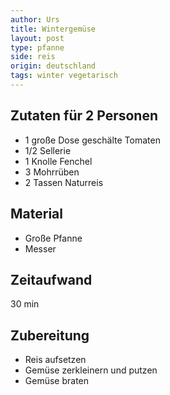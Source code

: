 ```yaml
---
author: Urs
title: Wintergemüse
layout: post
type: pfanne
side: reis
origin: deutschland
tags: winter vegetarisch
---
```

## Zutaten für 2 Personen
 * 1 große Dose geschälte Tomaten
 * 1/2 Sellerie
 * 1 Knolle Fenchel
 * 3 Mohrrüben
 * 2 Tassen Naturreis

## Material
 * Große Pfanne
 * Messer

## Zeitaufwand
 30 min

## Zubereitung
 * Reis aufsetzen
 * Gemüse zerkleinern und putzen
 * Gemüse braten
